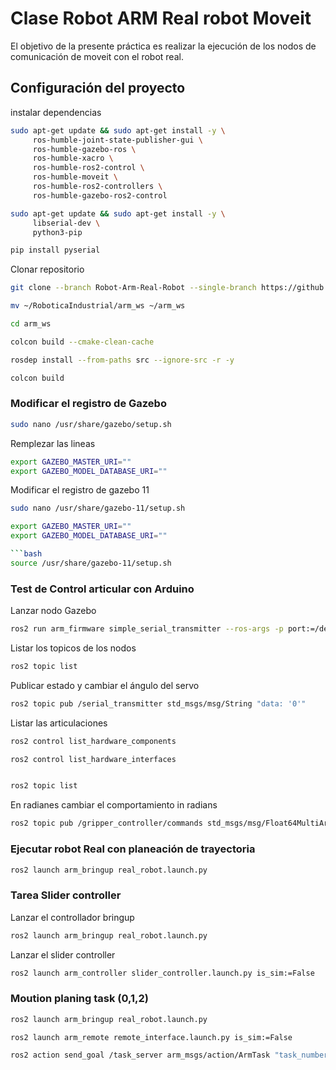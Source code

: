 # Clase Robot ARM Real robot Moveit


El objetivo de la presente práctica es realizar la ejecución de los nodos de comunicación de moveit con el robot real.

## Configuración del proyecto 

instalar dependencias 
```bash
sudo apt-get update && sudo apt-get install -y \
     ros-humble-joint-state-publisher-gui \
     ros-humble-gazebo-ros \
     ros-humble-xacro \
     ros-humble-ros2-control \
     ros-humble-moveit \
     ros-humble-ros2-controllers \
     ros-humble-gazebo-ros2-control 

```


```bash
sudo apt-get update && sudo apt-get install -y \
     libserial-dev \
     python3-pip
```
```bash
pip install pyserial
```

Clonar repositorio

```bash
git clone --branch Robot-Arm-Real-Robot --single-branch https://github.com/xXThanatosXx/RoboticaIndustrial.git
```
```bash
mv ~/RoboticaIndustrial/arm_ws ~/arm_ws
```
```bash
cd arm_ws
```
```bash
colcon build --cmake-clean-cache
```
```bash
rosdep install --from-paths src --ignore-src -r -y
```
```bash
colcon build
```

### Modificar el registro de Gazebo
```bash
sudo nano /usr/share/gazebo/setup.sh
```

Remplezar las lineas

```bash
export GAZEBO_MASTER_URI=""
export GAZEBO_MODEL_DATABASE_URI=""
```

Modificar el registro de gazebo 11

```bash
sudo nano /usr/share/gazebo-11/setup.sh
```

```bash
export GAZEBO_MASTER_URI=""
export GAZEBO_MODEL_DATABASE_URI=""

```bash
source /usr/share/gazebo-11/setup.sh
```

### Test de Control articular con Arduino

Lanzar nodo Gazebo

```bash
ros2 run arm_firmware simple_serial_transmitter --ros-args -p port:=/dev/ttyACM0
```
Listar los topicos de los nodos
```bash
ros2 topic list  
```
Publicar estado  y cambiar el ángulo del servo 

```bash
ros2 topic pub /serial_transmitter std_msgs/msg/String "data: '0'"  
```

Listar las articulaciones 
```bash
ros2 control list_hardware_components

```
```bash
ros2 control list_hardware_interfaces

```
```bash

ros2 topic list

```

En radianes cambiar el comportamiento in radians
```bash
ros2 topic pub /gripper_controller/commands std_msgs/msg/Float64MultiArray "layout: " 
```
### Ejecutar robot Real con planeación de trayectoria
```bash
ros2 launch arm_bringup real_robot.launch.py
```

### Tarea Slider controller

Lanzar el controllador bringup 
```bash
ros2 launch arm_bringup real_robot.launch.py
```
Lanzar el slider controller
```bash
ros2 launch arm_controller slider_controller.launch.py is_sim:=False
```
### Moution planing task (0,1,2)

```bash
ros2 launch arm_bringup real_robot.launch.py
```
```bash
ros2 launch arm_remote remote_interface.launch.py is_sim:=False
```

```bash
ros2 action send_goal /task_server arm_msgs/action/ArmTask "task_number: 2" 
```
